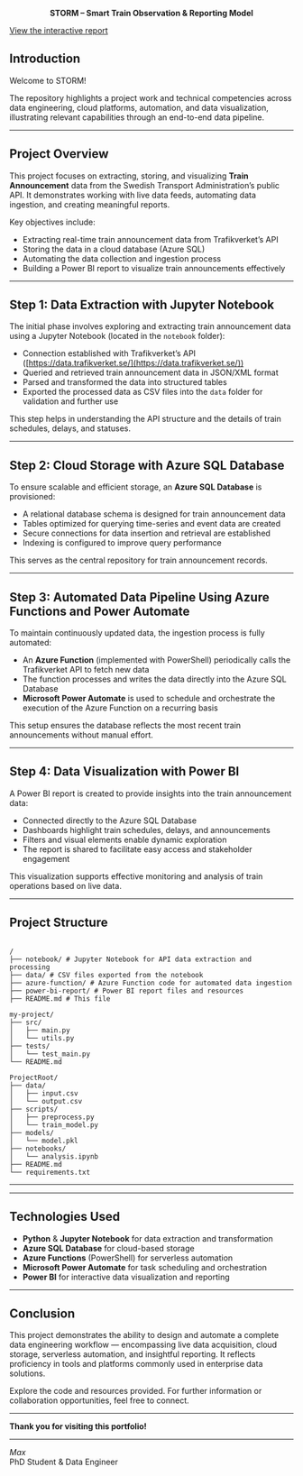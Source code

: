 <p align="center"><strong>STORM – Smart Train Observation & Reporting Model</strong></p>



[View the interactive report](https://app.powerbi.com/reportEmbed?reportId=48a3bf00-09a3-4843-83c2-d6381d5168a4&autoAuth=true&ctid=a1795b64-dabd-4758-b988-b309292316cf)



## Introduction

Welcome to STORM!  
  
The repository highlights a project work and technical competencies across data engineering, cloud platforms, automation, and data visualization, illustrating relevant capabilities through an end-to-end data pipeline.  




---
## Project Overview

This project focuses on extracting, storing, and visualizing **Train Announcement** data from the Swedish Transport Administration’s public API. It demonstrates working with live data feeds, automating data ingestion, and creating meaningful reports.

Key objectives include:

- Extracting real-time train announcement data from Trafikverket’s API  
- Storing the data in a cloud database (Azure SQL)  
- Automating the data collection and ingestion process  
- Building a Power BI report to visualize train announcements effectively  

---

## Step 1: Data Extraction with Jupyter Notebook

The initial phase involves exploring and extracting train announcement data using a Jupyter Notebook (located in the `notebook` folder):

- Connection established with Trafikverket’s API ([https://data.trafikverket.se/](https://data.trafikverket.se/))  
- Queried and retrieved train announcement data in JSON/XML format  
- Parsed and transformed the data into structured tables  
- Exported the processed data as CSV files into the `data` folder for validation and further use  

This step helps in understanding the API structure and the details of train schedules, delays, and statuses.

---

## Step 2: Cloud Storage with Azure SQL Database

To ensure scalable and efficient storage, an **Azure SQL Database** is provisioned:

- A relational database schema is designed for train announcement data  
- Tables optimized for querying time-series and event data are created  
- Secure connections for data insertion and retrieval are established  
- Indexing is configured to improve query performance  

This serves as the central repository for train announcement records.

---

## Step 3: Automated Data Pipeline Using Azure Functions and Power Automate

To maintain continuously updated data, the ingestion process is fully automated:

- An **Azure Function** (implemented with PowerShell) periodically calls the Trafikverket API to fetch new data  
- The function processes and writes the data directly into the Azure SQL Database  
- **Microsoft Power Automate** is used to schedule and orchestrate the execution of the Azure Function on a recurring basis  

This setup ensures the database reflects the most recent train announcements without manual effort.

---

## Step 4: Data Visualization with Power BI

A Power BI report is created to provide insights into the train announcement data:

- Connected directly to the Azure SQL Database  
- Dashboards highlight train schedules, delays, and announcements  
- Filters and visual elements enable dynamic exploration  
- The report is shared to facilitate easy access and stakeholder engagement  

This visualization supports effective monitoring and analysis of train operations based on live data.

---

## Project Structure


   
```

/
├── notebook/ # Jupyter Notebook for API data extraction and processing  
├── data/ # CSV files exported from the notebook  
├── azure-function/ # Azure Function code for automated data ingestion  
├── power-bi-report/ # Power BI report files and resources  
├── README.md # This file  

my-project/  
├── src/  
│   ├── main.py  
│   └── utils.py  
├── tests/  
│   └── test_main.py  
└── README.md  

```





```
ProjectRoot/
├── data/
│   ├── input.csv
│   └── output.csv
├── scripts/
│   ├── preprocess.py
│   └── train_model.py
├── models/
│   └── model.pkl
├── notebooks/
│   └── analysis.ipynb
├── README.md
└── requirements.txt
```

---

---

## Technologies Used

- **Python** & **Jupyter Notebook** for data extraction and transformation  
- **Azure SQL Database** for cloud-based storage  
- **Azure Functions** (PowerShell) for serverless automation  
- **Microsoft Power Automate** for task scheduling and orchestration  
- **Power BI** for interactive data visualization and reporting  

---

## Conclusion

This project demonstrates the ability to design and automate a complete data engineering workflow — encompassing live data acquisition, cloud storage, serverless automation, and insightful reporting. It reflects proficiency in tools and platforms commonly used in enterprise data solutions.

Explore the code and resources provided. For further information or collaboration opportunities, feel free to connect.

---

**Thank you for visiting this portfolio!**

---

*Max*  
PhD Student & Data Engineer
